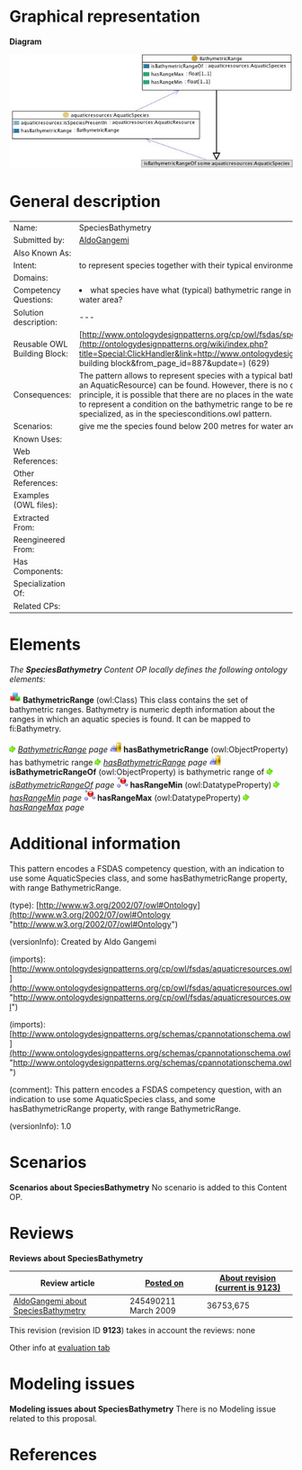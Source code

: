 #  Graphical representation


__Diagram__




[![Image:Speciesbathymetry.jpg](./Speciesbathymetry.jpg)](../Image/Speciesbathymetry.jpg.md "Image:Speciesbathymetry.jpg")




#  General description




|  |  |
| --- | --- |
|  Name: |  SpeciesBathymetry |
|  Submitted by: | [AldoGangemi](../User/AldoGangemi.md "User:AldoGangemi") |
|  Also Known As: |  |
|  Intent: |  to represent species together with their typical environment in terms of bathymetric range and water area |
|  Domains: |  |
|  Competency Questions: | <li> what species have what (typical) bathymetric range in what water area? where can species be typical found for a certain water area?</li> |
|  Solution description: |  --- |
|  Reusable OWL Building Block: | [http://www.ontologydesignpatterns.org/cp/owl/fsdas/speciesbathymetry.owl](http://ontologydesignpatterns.org/wiki/index.php?title=Special:ClickHandler&link=http://www.ontologydesignpatterns.org/cp/owl/fsdas/speciesbathymetry.owl&message=OWL building block&from_page_id=887&update=) (629) |
|  Consequences: |  The pattern allows to represent species with a typical bathymetric range and a typical water area where the exemplars (from an AquaticResource) can be found. However, there is no direct relation between the bathymetric range and the water area; in principle, it is possible that there are no places in the water area that provide the conditions for that bathymetric range.In order to represent a condition on the bathymetric range to be realized in the water area, the situation pattern should be reused and specialized, as in the speciesconditions.owl pattern. |
|  Scenarios: |  give me the species found below 200 metres for water area '24' |
|  Known Uses: |  |
|  Web References: |  |
|  Other References: |  |
|  Examples (OWL files): |  |
|  Extracted From: |  |
|  Reengineered From: |  |
|  Has Components: |  |
|  Specialization Of: |  |
|  Related CPs: |  |


  




#  Elements


_The __SpeciesBathymetry__ Content OP locally defines the following ontology elements:_



[![Class](./20px-Class.gif)](../Image/Class.gif.md "Class") __BathymetricRange__ (owl:Class) This class contains the set of bathymetric ranges. Bathymetry is numeric depth information about the ranges in which an aquatic species is found.
It can be mapped to fi:Bathymetry. 



 [![](./11px-ArrowRight.gif)](../Image/ArrowRight.gif.md "ArrowRight.gif") _[BathymetricRange](./SpeciesBathymetry/BathymetricRange.md "Submissions:SpeciesBathymetry/BathymetricRange") page_
[![ObjectProperty](./20px-ObjectProperty.gif)](../Image/ObjectProperty.gif.md "ObjectProperty") __hasBathymetricRange__ (owl:ObjectProperty) has bathymetric range 
 [![](./11px-ArrowRight.gif)](../Image/ArrowRight.gif.md "ArrowRight.gif") _[hasBathymetricRange](./SpeciesBathymetry/hasBathymetricRange.md "Submissions:SpeciesBathymetry/hasBathymetricRange") page_
[![ObjectProperty](./20px-ObjectProperty.gif)](../Image/ObjectProperty.gif.md "ObjectProperty") __isBathymetricRangeOf__ (owl:ObjectProperty) is bathymetric range of 
 [![](./11px-ArrowRight.gif)](../Image/ArrowRight.gif.md "ArrowRight.gif") _[isBathymetricRangeOf](./SpeciesBathymetry/isBathymetricRangeOf.md "Submissions:SpeciesBathymetry/isBathymetricRangeOf") page_
[![DatatypeProperty](./20px-DatatypeProperty.gif)](../Image/DatatypeProperty.gif.md "DatatypeProperty") __hasRangeMin__ (owl:DatatypeProperty) 
 [![](./11px-ArrowRight.gif)](../Image/ArrowRight.gif.md "ArrowRight.gif") _[hasRangeMin](./SpeciesBathymetry/hasRangeMin.md "Submissions:SpeciesBathymetry/hasRangeMin") page_
[![DatatypeProperty](./20px-DatatypeProperty.gif)](../Image/DatatypeProperty.gif.md "DatatypeProperty") __hasRangeMax__ (owl:DatatypeProperty) 
 [![](./11px-ArrowRight.gif)](../Image/ArrowRight.gif.md "ArrowRight.gif") _[hasRangeMax](./SpeciesBathymetry/hasRangeMax.md "Submissions:SpeciesBathymetry/hasRangeMax") page_
#  Additional information


This pattern encodes a FSDAS competency question, with an indication to use some AquaticSpecies class, and some hasBathymetricRange property, with range BathymetricRange.


(type): [http://www.w3.org/2002/07/owl#Ontology](http://www.w3.org/2002/07/owl#Ontology "http://www.w3.org/2002/07/owl#Ontology")


(versionInfo): Created by Aldo Gangemi


(imports): [http://www.ontologydesignpatterns.org/cp/owl/fsdas/aquaticresources.owl](http://www.ontologydesignpatterns.org/cp/owl/fsdas/aquaticresources.owl "http://www.ontologydesignpatterns.org/cp/owl/fsdas/aquaticresources.owl")


(imports): [http://www.ontologydesignpatterns.org/schemas/cpannotationschema.owl](http://www.ontologydesignpatterns.org/schemas/cpannotationschema.owl "http://www.ontologydesignpatterns.org/schemas/cpannotationschema.owl")


(comment): This pattern encodes a FSDAS competency question, with an indication to use some AquaticSpecies class, and some hasBathymetricRange property, with range BathymetricRange.


(versionInfo): 1.0



#  Scenarios



__Scenarios about SpeciesBathymetry__
No scenario is added to this Content OP.




#  Reviews



__Reviews about SpeciesBathymetry__


| Review article | [Posted on](../Property/CreationDate.md "Property:CreationDate") | [About revision (current is 9123)](../Property/ReviewAboutVersion.md "Property:ReviewAboutVersion") |
| --- | --- | --- |
| [AldoGangemi about SpeciesBathymetry](../Community/AldoGangemi_about_SpeciesBathymetry.md "Community:AldoGangemi about SpeciesBathymetry") | 245490211 March 2009 | 36753,675 |


This revision (revision ID __9123__) takes in account the reviews: none


Other info at [evaluation tab](http://ontologydesignpatterns.org/wiki/index.php?title=Submissions:SpeciesBathymetry&action=evaluation "http://ontologydesignpatterns.org/wiki/index.php?title=Submissions:SpeciesBathymetry&action=evaluation")




  




#  Modeling issues



__Modeling issues about SpeciesBathymetry__
There is no Modeling issue related to this proposal.




  




#  References